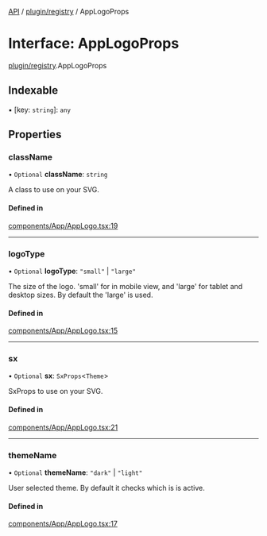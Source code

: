 [API](../API.md) / [plugin/registry](../modules/plugin_registry.md) / AppLogoProps

# Interface: AppLogoProps

[plugin/registry](../modules/plugin_registry.md).AppLogoProps

## Indexable

▪ [key: `string`]: `any`

## Properties

### className

• `Optional` **className**: `string`

A class to use on your SVG.

#### Defined in

[components/App/AppLogo.tsx:19](https://github.com/headlamp-k8s/headlamp/blob/072d2509b/frontend/src/components/App/AppLogo.tsx#L19)

___

### logoType

• `Optional` **logoType**: ``"small"`` \| ``"large"``

The size of the logo. 'small' for in mobile view, and 'large' for tablet and desktop sizes. By default the 'large' is used.

#### Defined in

[components/App/AppLogo.tsx:15](https://github.com/headlamp-k8s/headlamp/blob/072d2509b/frontend/src/components/App/AppLogo.tsx#L15)

___

### sx

• `Optional` **sx**: `SxProps`<`Theme`\>

SxProps to use on your SVG.

#### Defined in

[components/App/AppLogo.tsx:21](https://github.com/headlamp-k8s/headlamp/blob/072d2509b/frontend/src/components/App/AppLogo.tsx#L21)

___

### themeName

• `Optional` **themeName**: ``"dark"`` \| ``"light"``

User selected theme. By default it checks which is is active.

#### Defined in

[components/App/AppLogo.tsx:17](https://github.com/headlamp-k8s/headlamp/blob/072d2509b/frontend/src/components/App/AppLogo.tsx#L17)

